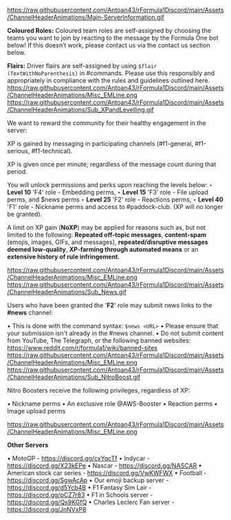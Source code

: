 
https://raw.githubusercontent.com/Antoan43/rFormula1Discord/main/Assets/ChannelHeaderAnimations/Main-ServerInformation.gif

**Coloured Roles:** Coloured team roles are self-assigned by choosing the teams you want to join by reacting to the message by the Formula One bot below! If this doesn’t work, please contact us via the contact us section below.

**Flairs:** Driver flairs are self-assigned by using `$flair (TextWithNoParenthesis)` in #commands. Please use this responsibly and appropriately in compliance with the rules and guidelines outlined here.
https://raw.githubusercontent.com/Antoan43/rFormula1Discord/main/Assets/ChannelHeaderAnimations/Misc_EMLine.png
https://raw.githubusercontent.com/Antoan43/rFormula1Discord/main/Assets/ChannelHeaderAnimations/Sub_XPandLevelling.gif

We want to reward the community for their healthy engagement in the server:

XP is gained by messaging in participating channels (#f1-general, #f1-serious, #f1-technical).

XP is given once per minute; regardless of the message count during that period.

You will unlock permissions and perks upon reaching the levels below:
‣ **Level 10**       'F4' role - Embedding perms,
‣ **Level 15**       'F3' role - File upload perms, and $news perms
‣ **Level 25**       'F2' role - Reactions perms,
‣ **Level 40**       'F1' role - Nickname perms and access to #paddock-club. (XP will no longer be granted).

A limit on XP gain (**NoXP**) may be applied for reasons such as, but not limited to the following: **Repeated off-topic messages**, **content-spam** (emojis, images, GIFs, and messages), **repeated/disruptive messages deemed low-quality**, **XP-farming through automated means** or an **extensive history of rule infringement**.

https://raw.githubusercontent.com/Antoan43/rFormula1Discord/main/Assets/ChannelHeaderAnimations/Misc_EMLine.png
https://raw.githubusercontent.com/Antoan43/rFormula1Discord/main/Assets/ChannelHeaderAnimations/Sub_News.gif

Users who have been granted the '**F2**' role may submit news links to the **#news** channel:

• This is done with the command syntax: `$news <URL>`
• Please ensure that your submission isn't already in the #news channel.
• Do not submit content from YouTube, The Telegraph, or the following banned websites: <https://www.reddit.com/r/formula1/wiki/banned-sites>  
https://raw.githubusercontent.com/Antoan43/rFormula1Discord/main/Assets/ChannelHeaderAnimations/Misc_EMLine.png
https://raw.githubusercontent.com/Antoan43/rFormula1Discord/main/Assets/ChannelHeaderAnimations/Sub_NitroBoost.gif

Nitro Boosters receive the following privileges, regardless of XP:

• Nickname perms
• An exclusive role @AWS-Booster
• Reaction perms
• Image upload perms

https://raw.githubusercontent.com/Antoan43/rFormula1Discord/main/Assets/ChannelHeaderAnimations/Misc_EMLine.png

**Other Servers**

• MotoGP - https://discord.gg/cxYqcTf
• Indycar - https://discord.gg/X23kEPe
• Nascar - https://discord.gg/NASCAR
• American stock car series - https://discord.gg/VwKWFWX
• Football - https://discord.gg/SgwAcAp
• Our emoji backup server - https://discord.gg/d5Ycb4B
• F1 Fantasy Sim Lair - https://discord.gg/pCZ7r83
• F1 in Schools server - https://discord.gg/Qs9KGfQ
• Charles Leclerc Fan server - https://discord.gg/JnNVxP8
